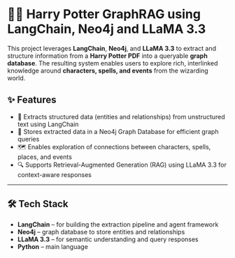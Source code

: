 # 🧙‍♂️ Harry Potter GraphRAG using LangChain, Neo4j and LLaMA 3.3

This project leverages **LangChain**, **Neo4j**, and **LLaMA 3.3** to extract and structure information from a **Harry Potter PDF** into a queryable **graph database**. The resulting system enables users to explore rich, interlinked knowledge around **characters, spells, and events** from the wizarding world.

## ✨ Features

- 📄 Extracts structured data (entities and relationships) from unstructured text using LangChain
- 🧠 Stores extracted data in a Neo4j Graph Database for efficient graph queries
- 🗺️ Enables exploration of connections between characters, spells, places, and events
- 🔍 Supports Retrieval-Augmented Generation (RAG) using LLaMA 3.3 for context-aware responses

---

## 🛠️ Tech Stack

- **LangChain** – for building the extraction pipeline and agent framework
- **Neo4j** – graph database to store entities and relationships
- **LLaMA 3.3** – for semantic understanding and query responses
- **Python** – main language

